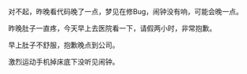 对不起，昨晚看代码晚了一点，梦见在修Bug，闹钟没有响，可能会晚一点。

昨晚肚子一直疼，今天早上去医院看一下，请假两小时，非常抱歉。

早上肚子不舒服，抱歉晚点到公司。

激烈运动手机掉床底下没听见闹钟。
